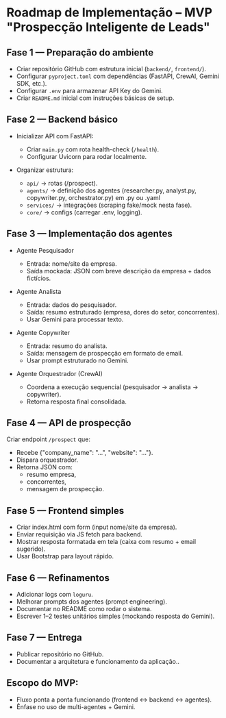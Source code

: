 # Roadmap de Implementação – MVP "Prospecção Inteligente de Leads"
## Fase 1 — Preparação do ambiente
- Criar repositório GitHub com estrutura inicial (`backend/`, `frontend/`).
- Configurar `pyproject.toml` com dependências (FastAPI, CrewAI, Gemini SDK, etc.).
- Configurar `.env` para armazenar API Key do Gemini.
- Criar `README.md` inicial com instruções básicas de setup.

## Fase 2 — Backend básico
- Inicializar API com FastAPI:
  - Criar `main.py` com rota health-check (`/health`).
  - Configurar Uvicorn para rodar localmente.

- Organizar estrutura:
  - `api/` → rotas (/prospect).
  - `agents/` → definição dos agentes (researcher.py, analyst.py, copywriter.py, orchestrator.py) em .py ou .yaml
  - `services/` → integrações (scraping fake/mock nesta fase).
  - `core/` → configs (carregar .env, logging).

## Fase 3 — Implementação dos agentes
- Agente Pesquisador
  - Entrada: nome/site da empresa.
  - Saída mockada: JSON com breve descrição da empresa + dados fictícios.

- Agente Analista
  - Entrada: dados do pesquisador.
  - Saída: resumo estruturado (empresa, dores do setor, concorrentes).
  - Usar Gemini para processar texto.

- Agente Copywriter
  - Entrada: resumo do analista.
  - Saída: mensagem de prospecção em formato de email.
  - Usar prompt estruturado no Gemini.

- Agente Orquestrador (CrewAI)
  - Coordena a execução sequencial (pesquisador → analista → copywriter).
  - Retorna resposta final consolidada.

## Fase 4 — API de prospecção
Criar endpoint `/prospect` que:
- Recebe {"company_name": "...", "website": "..."}.
- Dispara orquestrador.
- Retorna JSON com:
  - resumo empresa,
  - concorrentes,
  - mensagem de prospecção.

## Fase 5 — Frontend simples
- Criar index.html com form (input nome/site da empresa).
- Enviar requisição via JS fetch para backend.
- Mostrar resposta formatada em tela (caixa com resumo + email sugerido).
- Usar Bootstrap para layout rápido.

## Fase 6 — Refinamentos
- Adicionar logs com `loguru`.
- Melhorar prompts dos agentes (prompt engineering).
- Documentar no README como rodar o sistema.
- Escrever 1–2 testes unitários simples (mockando resposta do Gemini).

## Fase 7 — Entrega
- Publicar repositório no GitHub.
- Documentar a arquitetura e funcionamento da aplicação..


## Escopo do MVP:
- Fluxo ponta a ponta funcionando (frontend ↔ backend ↔ agentes). 
- Ênfase no uso de multi-agentes + Gemini.